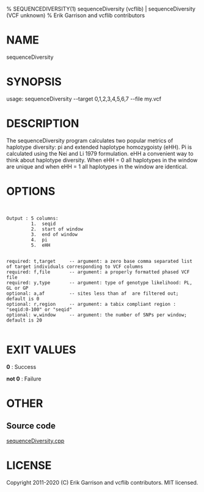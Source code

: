 % SEQUENCEDIVERSITY(1) sequenceDiversity (vcflib) | sequenceDiversity (VCF unknown)
% Erik Garrison and vcflib contributors

# NAME

sequenceDiversity

# SYNOPSIS

usage: sequenceDiversity --target 0,1,2,3,4,5,6,7 --file my.vcf

# DESCRIPTION

The sequenceDiversity program calculates two popular metrics of haplotype diversity: pi and extended haplotype homozygoisty (eHH). Pi is calculated using the Nei and Li 1979 formulation. eHH a convenient way to think about haplotype diversity. When eHH = 0 all haplotypes in the window are unique and when eHH = 1 all haplotypes in the window are identical.

# OPTIONS

```


Output : 5 columns:
         1.  seqid
         2.  start of window
         3.  end of window  
         4.  pi             
         5.  eHH            


required: t,target     -- argument: a zero base comma separated list of target individuals corresponding to VCF columns        
required: f,file       -- argument: a properly formatted phased VCF file                                                       
required: y,type       -- argument: type of genotype likelihood: PL, GL or GP                                                  
optional: a,af         -- sites less than af  are filtered out; default is 0                                          
optional: r,region     -- argument: a tabix compliant region : "seqid:0-100" or "seqid"                                    
optional: w,window     -- argument: the number of SNPs per window; default is 20                                               


```



# EXIT VALUES

**0**
: Success

**not 0**
: Failure

# OTHER

## Source code

[sequenceDiversity.cpp](https://github.com/vcflib/vcflib/blob/master/src/sequenceDiversity.cpp)

# LICENSE

Copyright 2011-2020 (C) Erik Garrison and vcflib contributors. MIT licensed.

<!--
  Created with ./scripts/bin2md.rb scripts/bin2md-template.erb
-->
